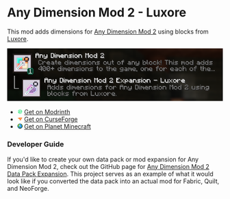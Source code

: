 # Any Dimension Mod 2 - Luxore

This mod adds dimensions for [Any Dimension Mod 2](https://github.com/luxmiyu/adm2)
using blocks from [Luxore](https://github.com/luxmiyu/luxore).

![ModMenu Preview](images/preview.png)

- ![Modrinth Icon](images/modrinth.png)
  [Get on Modrinth](https://modrinth.com/mod/adm2-luxore)
- ![CurseForge Icon](images/curseforge.png)
  [Get on CurseForge](https://www.curseforge.com/minecraft/mc-mods/adm2-luxore)
- ![Planet Minecraft Icon](images/planetminecraft.png)
  [Get on Planet Minecraft](https://www.planetminecraft.com/mod/adm2-luxore)

### Developer Guide

If you'd like to create your own data pack or mod expansion for Any Dimension Mod 2, check out the GitHub page for
[Any Dimension Mod 2 Data Pack Expansion](https://github.com/luxmiyu/adm2-datapack).
This project serves as an example of what it would look like if you converted the data pack into an actual mod for
Fabric, Quilt, and NeoForge.
